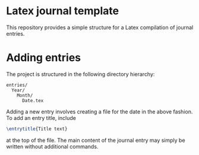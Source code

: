 # Latex journal template

This repository provides a simple structure for a Latex compilation of journal
entries. 

# Adding entries

The project is structured in the following directory hierarchy:

```
entries/
  Year/
    Month/
      Date.tex
```

Adding a new entry involves creating a file for the date in the above fashion.
To add an entry title, include

```tex
\entrytitle{Title text}
```

at the top of the file. The main content of the journal entry may simply be
written without additional commands.
